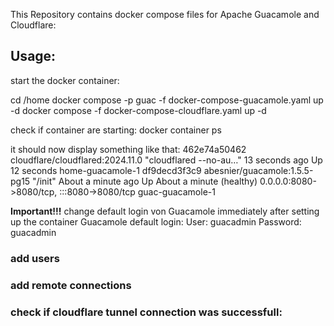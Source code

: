 This Repository contains docker compose files for Apache Guacamole and Cloudflare:

## Usage:
start the docker container:

cd /home
docker compose -p guac -f docker-compose-guacamole.yaml up -d
docker compose -f docker-compose-cloudflare.yaml up -d

check if container are starting:
docker container ps

it should now display something like that:
462e74a50462   cloudflare/cloudflared:2024.11.0   "cloudflared --no-au…"   13 seconds ago       Up 12 seconds                                                                                 home-guacamole-1
df9decd3f3c9   abesnier/guacamole:1.5.5-pg15      "/init"                  About a minute ago   Up About a minute (healthy)   0.0.0.0:8080->8080/tcp, :::8080->8080/tcp                      guac-guacamole-1

**Important!!!**
change default login von Guacamole immediately after setting up the container
Guacamole default login: User: guacadmin
                         Password: guacadmin


### add users

### add remote connections

### check if cloudflare tunnel connection was successfull: 